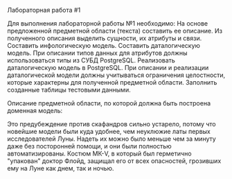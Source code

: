 Лабораторная работа #1

Для выполнения лабораторной работы №1 необходимо:
  На основе предложенной предметной области (текста) составить ее описание. Из полученного описания выделить сущности, их атрибуты и связи.
  Составить инфологическую модель.
  Составить даталогическую модель. При описании типов данных для атрибутов должны использоваться типы из СУБД PostgreSQL.
  Реализовать даталогическую модель в PostgreSQL. При описании и реализации даталогической модели должны учитываться ограничения целостности, которые характерны для полученной предметной области.
  Заполнить созданные таблицы тестовыми данными.
  
  Описание предметной области, по которой должна быть построена доменная модель:
  
Это предубеждение против скафандров сильно устарело, потому что новейшие модели были куда удобнее, чем неуклюжие латы первых исследователей Луны. Надеть их можно было меньше чем за минуту даже без посторонней помощи, и они были полностью автоматизированы. Костюм МК-V, в который был герметично "упакован" доктор Флойд, защищал его от всех опасностей, грозивших ему на Луне как днем, так и ночью.
